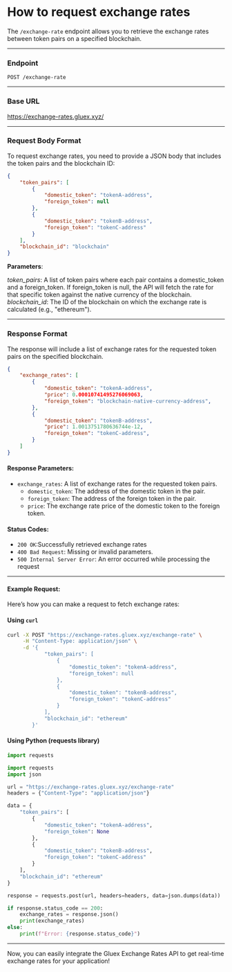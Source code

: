 # How to request exchange rates


The `/exchange-rate` endpoint allows you to retrieve the exchange rates between token pairs on a specified blockchain.

---

### **Endpoint**

`POST /exchange-rate`

---

### **Base URL**

https://exchange-rates.gluex.xyz/

---

### **Request Body Format**

To request exchange rates, you need to provide a JSON body that includes the token pairs and the blockchain ID:

```json
{
    "token_pairs": [
        {
            "domestic_token": "tokenA-address",
            "foreign_token": null
        },
        {
            "domestic_token": "tokenB-address",
            "foreign_token": "tokenC-address"
        }
    ],
    "blockchain_id": "blockchain"
}
```
&#x20;
**Parameters**:

*token_pairs*: A list of token pairs where each pair contains a domestic_token and a foreign_token. If foreign_token is null, the API will fetch the rate for that specific token against the native currency of the blockchain.
*blockchain_id*: The ID of the blockchain on which the exchange rate is calculated (e.g., "ethereum").

---

### **Response Format**
The response will include a list of exchange rates for the requested token pairs on the specified blockchain.

```json
{
    "exchange_rates": [
        {
            "domestic_token": "tokenA-address",
            "price": 0.00010741495276069063,
            "foreign_token": "blockchain-native-currency-address",
        },
        {
            "domestic_token": "tokenB-address",
            "price": 1.0013751780636744e-12,
            "foreign_token": "tokenC-address",
        }
    ]
}
```

#### Response Parameters:

- `exchange_rates`: A list of exchange rates for the requested token pairs.
  - `domestic_token`: The address of the domestic token in the pair.
  - `foreign_token`: The address of the foreign token in the pair.
  - `price`: The exchange rate price of the domestic token to the foreign token.


#### Status Codes:

- `200 OK`:Successfully retrieved exchange rates
- `400 Bad Request`: Missing or invalid parameters.
- `500 Internal Server Error`: An error occurred while processing the request

---

#### Example Request:

Here’s how you can make a request to fetch exchange rates:

#### **Using `curl`**  
```bash
curl -X POST "https://exchange-rates.gluex.xyz/exchange-rate" \
     -H "Content-Type: application/json" \
     -d '{
            "token_pairs": [
                {
                    "domestic_token": "tokenA-address",
                    "foreign_token": null
                },
                {
                    "domestic_token": "tokenB-address",
                    "foreign_token": "tokenC-address"
                }
            ],
            "blockchain_id": "ethereum"
        }'

```

#### **Using Python (requests library)**  
``` python
import requests

import requests
import json

url = "https://exchange-rates.gluex.xyz/exchange-rate"
headers = {"Content-Type": "application/json"}

data = {
    "token_pairs": [
        {
            "domestic_token": "tokenA-address",
            "foreign_token": None
        },
        {
            "domestic_token": "tokenB-address",
            "foreign_token": "tokenC-address"
        }
    ],
    "blockchain_id": "ethereum"
}

response = requests.post(url, headers=headers, data=json.dumps(data))

if response.status_code == 200:
    exchange_rates = response.json()
    print(exchange_rates)
else:
    print(f"Error: {response.status_code}")

```

---

Now, you can easily integrate the Gluex Exchange Rates API to get real-time exchange rates for your application!